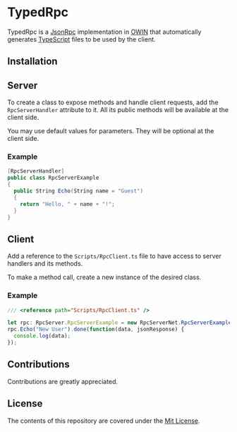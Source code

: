 # TypedRpc

TypedRpc is a [JsonRpc](http://www.jsonrpc.org/specification) implementation in [OWIN](http://owin.org/) that automatically generates [TypeScript](https://www.typescriptlang.org/) files to be used by the client.

## Installation

## Server

To create a class to expose methods and handle client requests, add the `RpcServerHandler` attribute to it. All its public methods will be available at the client side.

You may use default values for parameters. They will be optional at the client side.

### Example
```C#
[RpcServerHandler]
public class RpcServerExample
{
  public String Echo(String name = "Guest")
  {
    return "Hello, " + name + "!";
  }
}
```

## Client

Add a reference to the `Scripts/RpcClient.ts` file to have access to server handlers and its methods.

To make a method call, create a new instance of the desired class.

### Example

```TypeScript
/// <reference path="Scripts/RpcClient.ts" />

let rpc: RpcServer.RpcServerExample = new RpcServerNet.RpcServerExample();
rpc.Echo("New User").done(function(data, jsonResponse) {
  console.log(data);
});
```

## Contributions

Contributions are greatly appreciated.

## License

The contents of this repository are covered under the [Mit License](http://opensource.org/licenses/MIT).
